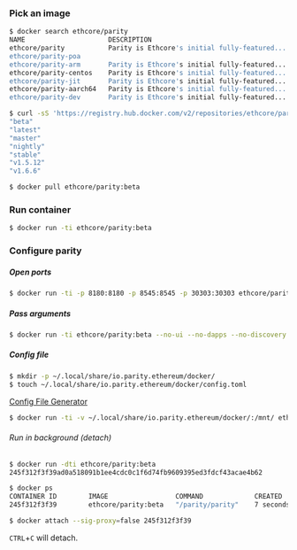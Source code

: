 ### Pick an image

```bash
$ docker search ethcore/parity
NAME                     DESCRIPTION                                     STARS     OFFICIAL   AUTOMATED
ethcore/parity           Parity is Ethcore's initial fully-featured...   14                   [OK]
ethcore/parity-poa                                                       2
ethcore/parity-arm       Parity is Ethcore's initial fully-featured...   1                    [OK]
ethcore/parity-centos    Parity is Ethcore's initial fully-featured...   1                    [OK]
ethcore/parity-jit       Parity is Ethcore's initial fully-featured...   1                    [OK]
ethcore/parity-aarch64   Parity is Ethcore's initial fully-featured...   1                    [OK]
ethcore/parity-dev       Parity is Ethcore's initial fully-featured...   0
```

```bash
$ curl -sS 'https://registry.hub.docker.com/v2/repositories/ethcore/parity/tags/'  | jq '."results"[]["name"]' |sort
"beta"
"latest"
"master"
"nightly"
"stable"
"v1.5.12"
"v1.6.6"
```

```bash
$ docker pull ethcore/parity:beta
```

### Run container

```bash
$ docker run -ti ethcore/parity:beta
```

### Configure parity

##### Open ports

```bash
$ docker run -ti -p 8180:8180 -p 8545:8545 -p 30303:30303 ethcore/parity:beta
```

##### Pass arguments

```bash
$ docker run -ti ethcore/parity:beta --no-ui --no-dapps --no-discovery
```

##### Config file

```bash
$ mkdir -p ~/.local/share/io.parity.ethereum/docker/
$ touch ~/.local/share/io.parity.ethereum/docker/config.toml
```

[Config File Generator](#)

```bash
$ docker run -ti -v ~/.local/share/io.parity.ethereum/docker/:/mnt/ ethcore/parity:beta -c /mnt/config.toml
```

###### Run in background (detach)

```bash
$ docker run -dti ethcore/parity:beta
245f312f3f39ad0a518091b1ee4cdc0c1f6d74fb9609395ed3fdcf43acae4b62
```

```bash
$ docker ps
CONTAINER ID        IMAGE                 COMMAND             CREATED             STATUS              PORTS                          NAMES
245f312f3f39        ethcore/parity:beta   "/parity/parity"    7 seconds ago       Up 6 seconds        8080/tcp, 8180/tcp, 8545/tcp   epic_pike
```

```bash
$ docker attach --sig-proxy=false 245f312f3f39
```

`CTRL`+`C` will detach.
